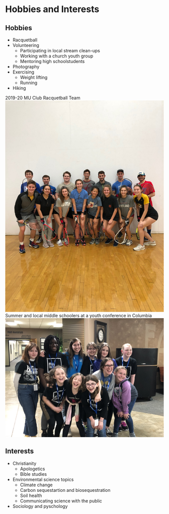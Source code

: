 # Hobbies and Interests

## Hobbies
* Racquetball
* Volunteering
  * Participating in local stream clean-ups
  * Working with a church youth group
  * Mentoring high schoolstudents
* Photography
* Exercising
  * Weight lifting
  * Running
* Hiking

2019-20 MU Club Racquetball Team
![MU Club Racquetball Team](2C887258-DDB0-400A-911B-206BF5937180.jpeg "2019 MU Club Racquetball Team")
Summer and local middle schoolers at a youth conference in Columbia
![Youth Group](88B799BE-326D-41D1-A096-6A8CE17BCC10.jpeg "Church Youth Group")

## Interests
* Christianity
  * Apologetics
  * Bible studies
* Environmental science topics
  * Climate change
  * Carbon sequestartion and biosequestration
  * Soil health
  * Communicating science with the public
* Sociology and pyschology 

